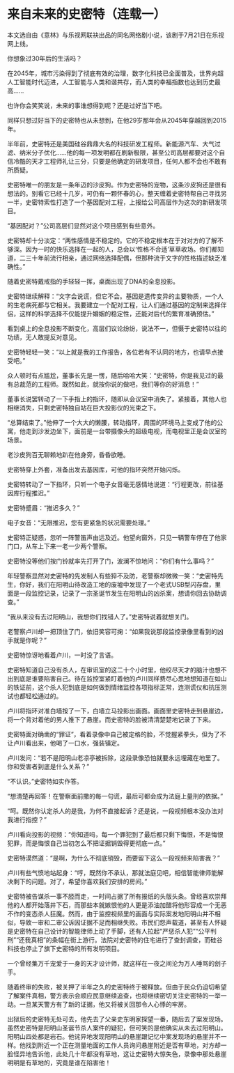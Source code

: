 # 来自未来的史密特（连载一）

本文选自由《意林》与乐视网联袂出品的同名网络剧小说，该剧于7月21日在乐视网上线。 

你想象过30年后的生活吗？ 

在2045年，城市污染得到了彻底有效的治理，数字化科技已全面普及，世界向超人工智能时代迈进，人工智能与人类和谐共存，而人类的幸福指数也达到历史最高…… 

也许你会笑笑说，未来的事谁想得到呢？还是过好当下吧。 

同样只想过好当下的史密特也从未想到，在他29岁那年会从2045年穿越回到2015年。 

半年前，史密特还是美国硅谷鼎鼎大名的科技研发工程师。新能源汽车、大气过滤、纳米分子优化……他的每一项发明都在刷新极限，甚至公司高层都要对这个自信冷酷的天才工程师礼让三分，只要是他确定的研发项目，任何人都不会也不敢有所质疑。 

史密特唯一的朋友是一条年迈的沙皮狗。作为史密特的宠物，这条沙皮狗还是很有想法的。别看它已经十几岁，可仍有一颗怀春的心，整天缠着史密特帮自己寻找另一半，史密特索性打造了一个基因配对工程，上报给公司高层作为这次的新研发项目。 

“基因配对？”公司高层们显然对这个项目感到有些意外。 

史密特却十分淡定：“两性感情是不稳定的。它的不稳定根本在于对对方的了解不够深。因为一时的快乐选择在一起的人，总会以‘性格不合适’草草收场。你们都知道，二三十年前流行相亲，通过网络选择配偶，但那种流于文字的性格描述缺乏准确性。” 

随着史密特戴戒指的手轻轻一挥，桌面出现了DNA的全息投影。 

史密特继续解释：“文字会说谎，但它不会。基因是遗传变异的主要物质，一个人的生老病死都与它相关。我要建立一个配对工程，让人们通过基因的定制来选择伴侣，这样的科学选择不仅能提升婚姻的稳定性，还能对后代的繁育准确预估。” 

看到桌上的全息投影不断变化，高层们议论纷纷，说法不一，但慑于史密特以往的功绩，无人敢提反对意见。 

史密特轻轻一笑：“以上就是我的工作报告，各位若有不认同的地方，也请早点接受吧。” 

众人顿时有点尴尬，董事长先是一愣，随后哈哈大笑：“史密特，你是我见过的最有总裁范的工程师。既然如此，就按你说的做吧，我们等你的好消息！” 

董事长说罢转动了一下手指上的指环，随即从会议室中消失了。紧接着，其他人也相继消失，只剩史密特独自站在巨大投影仪的光束之下。 

“总算结束了。”他伸了一个大大的懒腰，转动指环，周围的环境马上变成了他的公寓，他走到沙发边坐下，面前是一台带摄像头的超级电视，而电视里正是会议室的场景。 

老沙皮狗百无聊赖地趴在他身旁，昏昏欲睡。 

史密特穿上外套，准备出发去基因库，可他的指环突然开始闪烁。 

史密特转动了一下指环，只听一个电子女音毫无感情地说道：“行程更改，前往基因库行程推迟。” 

史密特蹙眉：“推迟多久？” 

电子女音：“无限推迟，您有更紧急的状况需要处理。” 

史密特正疑惑，忽听一阵警笛声由远及近。他望向窗外，只见一辆警车停在了他家门口，从车上下来一老一少两个警察。 

史密特没等他们按门铃就率先打开了门，波澜不惊地问：“你们有什么事吗？” 

年轻警察显然对史密特的先发制人有些猝不及防，老警察却微微一笑：“史密特先生，你好，我们在阳明山待改造工地的废墟中发现了一个老式USB型闪存盘，里面是一段监控记录，记录了一宗圣诞节发生在阳明山的凶杀案，想请你回去协助调查。” 

“我从来没有去过阳明山，我想你们找错人了。”史密特说着就想关门。 

老警察卢川却一把顶住了门，依旧笑容可掬：“如果我说那段监控录像里看到的凶手就是你呢？” 

史密特惊讶地看着卢川，一时没了言语。 

史密特知道自己没有杀人，在审讯室的这二十个小时里，他绞尽天才的脑汁也想不出到底是谁要陷害自己。待在监控室紧盯着他的卢川同样费尽心思地想知道在如山的铁证前，这个杀人犯到底是如何做到情绪监控各项指标正常，连测谎仪和抗压测试也都轻松通过的。 

卢川将指环对准白墙按了一下，白墙立马投影出画面。画面里史密特走到悬崖边，将一个背对着他的男人推下了悬崖。而史密特的脸被清清楚楚地记录了下来。 

史密特面对确凿的“罪证”，看着录像中自己被定格的脸，不觉握紧拳头，但为了不让卢川看出来，他喝了一口水，强装镇定。 

卢川发问：“若不是阳明山老凉亭被拆除，这段录像恐怕就要永远埋藏在地里了。你和受害者到底是什么关系？” 

“不认识。”史密特如实作答。 

“想清楚再回答！在警察面前撒的每一句谎，最后可都会成为法庭上量刑的依据。” 

“呵。既然你认定杀人的是我，为何不直接起诉？还是说，一段视频根本没办法对我进行指控？” 

卢川看向投影的视频：“你知道吗，每一个罪犯到了最后都只剩下悔恨，不是悔恨犯罪，而是悔恨自己当初怎么不把证据销毁得更彻底一点。” 

史密特漠然道：“是啊，为什么不彻底销毁，而要留下这么一段视频来陷害我？” 

卢川有些气愤地站起身：“哼，既然你不承认，那就法庭见吧，相信智能律师能解决剩下的问题。对了，希望你喜欢我们安排的房间。” 

史密特被告谋杀一事不胫而走，一时间占据了所有报纸的头版头条。曾经喜欢崇拜他的人都开始落井下石，而那些本就嫉恨他的人更是添油加醋将他形容成一个无恶不作的变态杀人狂魔。然而，由于监控视频里的画面与实际案发地阳明山并不相似，导致一审和二审公诉因证据不足而相继失败。市民们怨声载道，甚至有人怀疑是史密特在自己设计的智能律师上动了手脚，还有人拉起“严惩杀人犯”“公平判刑”“还我真相”的条幅在街上游行。法院对史密特的住宅进行了查封调查，而硅谷科技也停止了旗下史密特的所有发明项目。 

一个曾经集万千宠爱于一身的天才设计师，就这样在一夜之间沦为万人唾骂的刽子手。 

随着终审的失败，被关押了半年之久的史密特终于被释放。但由于民众仍迫切希望了解案件真相，警方表示会顺应民意继续追查，也将继续密切关注史密特的一举一动。一旦某天警方有了新的证据，他又将被关回那令人心悸的牢房。 

出狱后的史密特无处可去，他先去了父亲史东明家探望一番，随后去了案发现场。虽然史密特是阳明山圣诞节杀人案件的疑犯，但可笑的是他确实从未去过阳明山。阳明山四处都是岩石。他诧异地发现阳明山的悬崖跟记忆中案发现场的悬崖并不一样。他找到附近一个正在测量地面的工作人员询问悬崖附近是否有草地，对方却一脸怪异地告诉他，此处几十年都没有草地，这让史密特大惊失色，录像中那处悬崖明明是有草地的，究竟是谁在陷害他！